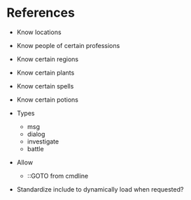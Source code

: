 # References
* Know locations
* Know people of certain professions
* Know certain regions
* Know certain plants
* Know certain spells
* Know certain potions

* Types
    * msg
    * dialog
    * investigate
    * battle

* Allow
    * ::GOTO from cmdline

* Standardize include to dynamically load when requested?
